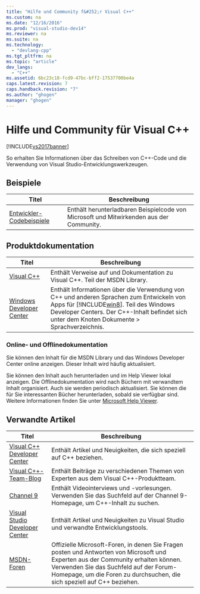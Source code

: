 ```yaml
---
title: "Hilfe und Community f&#252;r Visual C++"
ms.custom: na
ms.date: "12/16/2016"
ms.prod: "visual-studio-dev14"
ms.reviewer: na
ms.suite: na
ms.technology: 
  - "devlang-cpp"
ms.tgt_pltfrm: na
ms.topic: "article"
dev_langs: 
  - "C++"
ms.assetid: 6bc23c18-fcd9-47bc-bff2-17537700be4a
caps.latest.revision: 7
caps.handback.revision: "7"
ms.author: "ghogen"
manager: "ghogen"
---
```

# Hilfe und Community f&#252;r Visual C++
[!INCLUDE[vs2017banner](../assembler/inline/includes/vs2017banner.md)]

So erhalten Sie Informationen über das Schreiben von C\+\+\-Code und die Verwendung von Visual Studio\-Entwicklungswerkzeugen.  
  
## Beispiele  
  
|Titel|Beschreibung|  
|-----------|------------------|  
|[Entwickler\-Codebeispiele](http://go.microsoft.com/fwlink/p/?LinkId=256533)|Enthält herunterladbaren Beispielcode von Microsoft und Mitwirkenden aus der Community.|  
  
## Produktdokumentation  
  
|Titel|Beschreibung|  
|-----------|------------------|  
|[Visual C\+\+](../top/visual-cpp-in-visual-studio-2015.md)|Enthält Verweise auf und Dokumentation zu Visual C\+\+. Teil der MSDN Library.|  
|[Windows Developer Center](http://go.microsoft.com/fwlink/p/?LinkId=256534)|Enthält Informationen über die Verwendung von C\+\+ und anderen Sprachen zum Entwickeln von Apps für [!INCLUDE[win8](../build/includes/win8_md.md)]. Teil des Windows Developer Centers. Der C\+\+\-Inhalt befindet sich unter dem Knoten Dokumente \> Sprachverzeichnis.|  
  
### Online\- und Offlinedokumentation  
 Sie können den Inhalt für die MSDN Library und das Windows Developer Center online anzeigen. Dieser Inhalt wird häufig aktualisiert.  
  
 Sie können den Inhalt auch herunterladen und im Help Viewer lokal anzeigen. Die Offlinedokumentation wird nach Büchern mit verwandtem Inhalt organisiert. Auch sie werden periodisch aktualisiert. Sie können die für Sie interessanten Bücher herunterladen, sobald sie verfügbar sind. Weitere Informationen finden Sie unter [Microsoft Help Viewer](../Topic/Microsoft%20Help%20Viewer.md).  
  
## Verwandte Artikel  
  
|Titel|Beschreibung|  
|-----------|------------------|  
|[Visual C\+\+ Developer Center](http://go.microsoft.com/fwlink/p/?LinkId=256536)|Enthält Artikel und Neuigkeiten, die sich speziell auf C\+\+ beziehen.|  
|[Visual C\+\+\-Team\-Blog](http://go.microsoft.com/fwlink/p/?LinkId=256537)|Enthält Beiträge zu verschiedenen Themen von Experten aus dem Visual C\+\+\-Produktteam.|  
|[Channel 9](http://go.microsoft.com/fwlink/p/?LinkId=251694)|Enthält Videointerviews und \-vorlesungen. Verwenden Sie das Suchfeld auf der Channel 9\-Homepage, um C\+\+\-Inhalt zu suchen.|  
|[Visual Studio Developer Center](http://go.microsoft.com/fwlink/p/?LinkId=256535)|Enthält Artikel und Neuigkeiten zu Visual Studio und verwandte Entwicklungstools.|  
|[MSDN\-Foren](http://go.microsoft.com/fwlink/p/?LinkId=256538)|Offizielle Microsoft\-Foren, in denen Sie Fragen posten und Antworten von Microsoft und Experten aus der Community erhalten können. Verwenden Sie das Suchfeld auf der Forum\-Homepage, um die Foren zu durchsuchen, die sich speziell auf C\+\+ beziehen.|